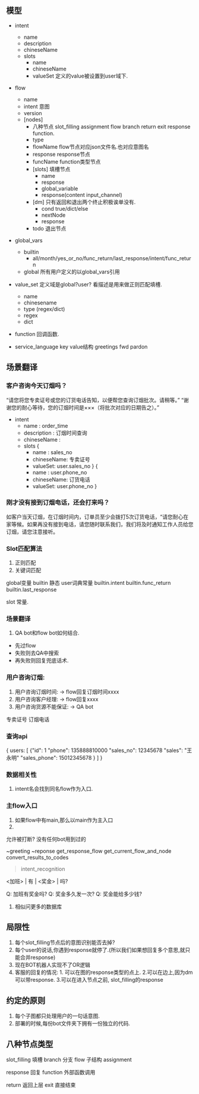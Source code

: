 ## 模型

* intent
    * name
    * description
    * chineseName
    * slots
        * name
        * chineseName
        * valueSet 定义的value被设置到user域下.

* flow
    * name
    * intent 意图
    * version
    * [nodes]
        * 八种节点 slot_filling assignment flow branch return exit response function.
        * type
        * flowName flow节点对应json文件名.也对应意图名
        * response response节点
        * funcName function类型节点
        * [slots] 填槽节点
            * name
            * response
            * global_variable
            * response(content input_channel)
        * [dm] 只有返回和退出两个终止积极诶单没有.
            * cond true/dict/else
            * nextNode
            * response
        * todo 退出节点

* global_vars
    * builtin
        * all/month/yes_or_no/func_return/last_response/intent/func_return
    * global
        所有用户定义的以global_vars引用

* value_set 定义域是global?user? 看描述是用来做正则匹配填槽.
    * name
    * chinesename
    * type (regex/dict)
    * regex
    * dict
    
* function
    回调函数.
    
* service_language
key value结构 greetings fwd pardon


## 场景翻译

### 客户咨询今天订烟吗？
“请您将您专卖证号或您的订货电话告知，以便帮您查询订烟批次。请稍等。”
“谢谢您的耐心等待，您的订烟时间是×××（将批次对应的日期告之）。”

* intent
    * name : order_time
    * description : 订烟时间查询
    * chineseName : 
    * slots {
        * name : sales_no
        * chineseName: 专卖证号 
        * valueSet: user.sales_no
    } {
        * name : user.phone_no
        * chineseName: 订货电话
        * valueSet: user.phone_no
    }

### 刚才没有接到订烟电话，还会打来吗？
如客户当天订烟，在订烟时间内，订单员至少会拨打5次订货电话，“请您耐心在家等候。如果再没有接到电话，请您随时联系我们，我们将及时通知工作人员给您订烟，请您注意接听。

### Slot匹配算法
1. 正则匹配
2. 关键词匹配


global变量 builtin 静态 user词典常量
builtin.intent
builtin.func_return
builtin.last_response

slot 常量.

### 场景翻译
1. QA bot和flow bot如何结合.
* 先过flow
* 失败则去QA中搜索
* 再失败则回复兜底话术.


### 用户咨询订烟:

1. 用户咨询订烟时间: -> flow回复订烟时间xxxx
2. 用户咨询客户经理: -> flow回复xxxx
3. 用户咨询货源不能保证: -> QA bot

专卖证号 订烟电话

### 查询api
{
users: [
    {"id": 1
    "phone": 135888810000
    "sales_no": 12345678
    "sales": "王永明"
    "sales_phone": 15012345678
    }
]
}


### 数据相关性
1. intent名会找到同名flow作为入口.


### 主flow入口
1. 如果flow中有main,那么以main作为主入口
2. 







允许被打断?
没有任何bot用到过的


~greeting
~reponse
get_response_flow
get_current_flow_and_node
convert_results_to_codes
>intent_recognition


<加班> | 有 | <奖金> | 吗?

Q: 加班有奖金吗?
Q: 奖金多久发一次?
Q: 奖金能给多少钱?

1. 相似问更多的数据库


## 局限性
1. 每个slot_filling节点后的意图识别能否去掉?
2. 每个user的说话,你遇到response就停了.(所以我们如果想回复多个意思,就只能合并response)
3. 现在BOT机器人实现不了OR逻辑
4. 客服的回复的情况: 1. 可以在图的response类型的点上. 2.可以在边上,因为dm可以带response. 3.可以在进入节点之前, slot_filling的response


## 约定的原则
1. 每个子图都只处理用户的一句话意图.
2. 部署的时候,每份bot文件夹下拥有一份独立的代码.


## 八种节点类型
slot_filling 填槽
branch 分支
flow 子结构
assignment 

response 回复
function 外部函数调用

return 返回上层
exit 直接结束